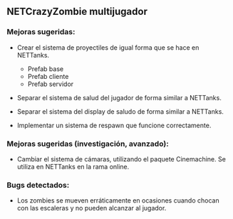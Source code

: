 ## NETCrazyZombie multijugador

### Mejoras sugeridas:

- Crear el sistema de proyectiles de igual forma que se hace en NETTanks.
  - Prefab base
  - Prefab cliente
  - Prefab servidor

- Separar el sistema de salud del jugador de forma similar a NETTanks.

- Separar el sistema del display de saludo de forma similar a NETTanks.

- Implementar un sistema de respawn que funcione correctamente.

### Mejoras sugeridas (investigación, avanzado):

- Cambiar el sistema de cámaras, utilizando el paquete Cinemachine. Se utiliza en NETTanks en la rama online.

### Bugs detectados:

- Los zombies se mueven erráticamente en ocasiones cuando chocan con las escaleras y no pueden alcanzar al jugador.